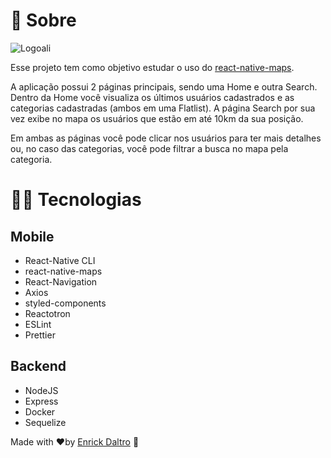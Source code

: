 # 🚀 Sobre

![Logoali](https://user-images.githubusercontent.com/49761746/79586166-252fba00-80a7-11ea-85fa-f8e59ebbc371.gif)

Esse projeto tem como objetivo estudar o uso do [react-native-maps](https://github.com/react-native-community/react-native-maps).

A aplicação possui 2 páginas principais, sendo uma Home e outra Search. Dentro da Home você visualiza os últimos usuários cadastrados e as categorias cadastradas (ambos em uma Flatlist). A página Search por sua vez exibe no mapa os usuários que estão em até 10km da sua posição.

Em ambas as páginas você pode clicar nos usuários para ter mais detalhes ou, no caso das categorias, você pode filtrar a busca no mapa pela categoria.

# 👨‍💻 Tecnologias

## Mobile

* React-Native CLI
* react-native-maps
* React-Navigation
* Axios
* styled-components
* Reactotron
* ESLint
* Prettier

## Backend

* NodeJS
* Express
* Docker
* Sequelize

Made with ❤️by [Enrick Daltro](https://www.linkedin.com/in/enrickdaltro/) 🤙
